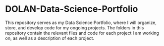 # DOLAN-Data-Science-Portfolio
 
This repository serves as my Data Science Portfolio, where I will organize, store, and develop code for my ongoing projects. The folders in this repository contain the relevant files and code for each project I am working on, as well as a description of each project.
